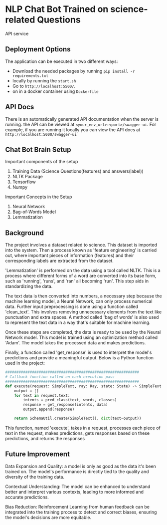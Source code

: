 # NLP Chat Bot Trained on science-related Questions

API service

## Deployment Options

The application can be executed in two different ways:


- Download the needed packages by running `pip install -r requirements.txt`
- locally by running the `start.sh`
- Go to `http://localhost:5500/`.
- on in a docker container using `Dockerfile`

## API Docs

There is an automatically generated API documentation when the server is running. the API can be viewed at `<your_env_url>:<port>/swagger-ui`. For example, if you are running it locally you can view the API docs at `http://localhost:5000/swagger-ui`

## Chat Bot Brain Setup

Important components of the setup
1. Training Data (Science Questions(features) and answers(label))
2. NLTK Package
3. Tensorflow
4. Numpy

Important Concepts in the Setup
1. Neural Network
2. Bag-of-Words Model
3. Lemmatization


## Background 
The project involves a dataset related to science. This dataset is imported into the system. Then a process known as 'feature engineering' is carried out, where important pieces of information (features) and their corresponding labels are extracted from the dataset.

'Lemmatization' is performed on the data using a tool called NLTK. This is a process where different forms of a word are converted into its base form, such as 'running', 'runs', and 'ran' all becoming 'run'. This step aids in standardizing the data.

The text data is then converted into numbers, a necessary step because the machine learning model, a Neural Network, can only process numerical data.
Further input preprocessing is done using a function called 'clean_text'. This involves removing unnecessary elements from the text like punctuation and extra spaces. A method called 'bag of words' is also used to represent the text data in a way that's suitable for machine learning.

Once these steps are completed, the data is ready to be used by the Neural Network model. This model is trained using an optimization method called 'Adam'. The model takes the processed data and makes predictions.

Finally, a function called 'get_response' is used to interpret the model's predictions and provide a meaningful output.
Below is a Python function used in the project:

```python
############################################################
# Callback function called on each execution pass
############################################################
def execute(request: SimpleText, ray: Ray, state: State) -> SimpleText:
    output = []
    for text in request.text:
        intents = pred_class(text, words, classes)
        response = get_response(intents, data)
        output.append(response)

    return SchemaUtil.create(SimpleText(), dict(text=output))
```

This function, named 'execute', takes in a request, processes each piece of text in the request, makes predictions, gets responses based on these predictions, and returns the responses


## Future Improvement 
Data Expansion and Quality: a model is only as good as the data it's been trained on. The model's performance is directly tied to the quality and diversity of the training data.

Contextual Understanding: The model can be enhanced to understand better and interpret various contexts, leading to more informed and accurate predictions.

Bias Reduction: Reinforcement Learning from human feedback can be integrated into the training process to detect and correct biases, ensuring the model's decisions are more equitable.

